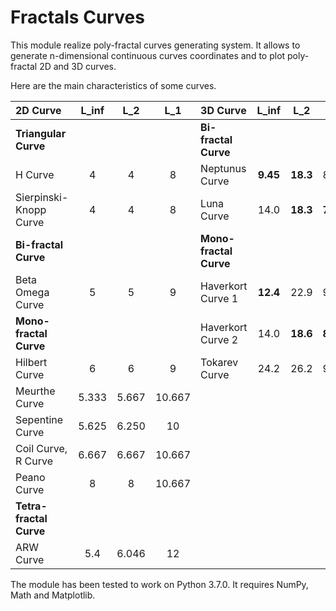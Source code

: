 # Fractals Curves

This module realize poly-fractal curves generating system. It allows to generate n-dimensional  continuous curves coordinates and to plot poly-fractal 2D and 3D curves.

Here are the main characteristics of some curves.

|2D Curve               | L_inf |  L_2  |   L_1   |3D Curve            |  L_inf |   L_2  |   L_1  |
|:---                   | :---: | :---: |  :---:  |:---                |  :---: |  :---: |  :---: |
|**Triangular Curve**   |       |       |         |**Bi-fractal Curve**                           |
|H Curve                |   4   |   4   |    8    |Neptunus Curve      |**9.45**|**18.3**|  88.9  |
|Sierpinski-Knopp Curve |   4   |   4   |    8    |Luna Curve          |  14.0  |**18.3**|**75.6**|
|**Bi-fractal Curve**   |       |       |         |**Mono-fractal Curve**                         |
|Beta Omega Curve       |   5   |   5   |    9    |Haverkort Curve 1   |**12.4**| 22.9   |  99.6  |
|**Mono-fractal Curve** |       |       |         |Haverkort Curve 2   |  14.0  |**18.6**|**89.8**|
|Hilbert Curve          |   6   |   6   |    9    |Tokarev Curve       |  24.2  |  26.2  |  98.3  |
|Meurthe Curve          | 5.333 | 5.667 | 10.667  |
|Sepentine Curve        | 5.625 | 6.250 |   10    |
|Coil Curve, R Curve    | 6.667 | 6.667 | 10.667  |
|Peano Curve            |   8   |   8   | 10.667  |
|**Tetra-fractal Curve**|       |       |         |
|ARW Curve              |  5.4  | 6.046 |   12    |


The module has been tested to work on Python 3.7.0. It requires NumPy, Math and Matplotlib.
